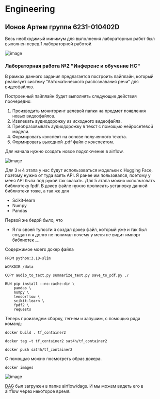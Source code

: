 # Engineering

## Ионов Артем группа 6231-010402D

Весь необходимый минимум для выполнения лабораторных работ был выполнен перед 1 лабораторной работой.

![image](https://github.com/user-attachments/assets/41eaed57-c69b-4a4a-aa2f-3ba4910b417f)

### Лабораторная работа №2 "Инференс и обучение НС"

В рамках данного задания предлагается построить пайплайн, который реализует систему "Автоматического распознавания речи" для видеофайлов.

Построенный пайплайн будет выполнять следующие действия поочередно:

1. Производить мониторинг целевой папки на предмет появления новых видеофайлов.
2. Извлекать аудиодорожку из исходного видеофайла.
3. Преобразовывать аудиодорожку в текст с помощью нейросетевой модели.
4. Формировать конспект на основе полученного текста.
5. Формировать выходной .pdf файл с конспектом.

Для начала нужно создать новое подключение в airflow. 

![image](https://github.com/user-attachments/assets/b855c085-be0a-48c2-ac47-e21dad3194ca)

Для 3 и 4 этапа у нас будут использоваться модельки с Hugging Face, поэтому нужно от туда взять API. Я ранее им пользовался, поэтому у меня API была под рукой так сказать.
Для 5 этапа можно использовать библиотеку fpdf. В докер файле нужно прописать установку данной библиотеки тоже, а так же для 
- Scikit-learn
- Numpy
- Pandas

Первой же бедой было, что
- Я по своей тупости я создал докер файл, который уже и так был создан и я долго не понимал почему у меня не видит импорт библиотек ._.

Содержимое моего докер файла

```
FROM python:3.10-slim

WORKDIR /data

COPY audio_to_text.py summarize_text.py save_to_pdf.py ./

RUN pip install --no-cache-dir \
    pandas \
    numpy \
    tensorflow \
    scikit-learn \
    fpdf2 \
    requests
```

Теперь произведем сборку, тегнем и запушим, с помощью ряда команд:

```
docker build . tf_container2
```

```
docker tag –t tf_container2 sat4h/tf_container2
```

```
docker push sat4h/tf_container2
```

С помощью можно посмотреть образ докера.
```
docker images
```

![image](https://github.com/user-attachments/assets/702a5844-33c1-4093-a6d0-e870d30d0be9)

[DAG](dag_1.py) был загружен в папке airflow/dags. И мы можем видеть его в airflow через некоторое время.
